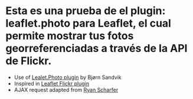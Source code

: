 # Esta es una prueba de el plugin: leaflet.photo para Leaflet, el cual permite mostrar tus fotos georreferenciadas a través de la API de Flickr.

  - Use of [Lealet.Photo plugin](https://github.com/turban/Leaflet.Photo) by Bjørn Sandvik
  - Inspired in [Leaflet Flickr plugin](https://github.com/shurshur/Leaflet.Flickr) 
  - AJAX request adapted from [Ryan Scharfer](https://teamtreehouse.com/community/how-do-i-get-flickr-to-respond-json-that-i-can-use)


